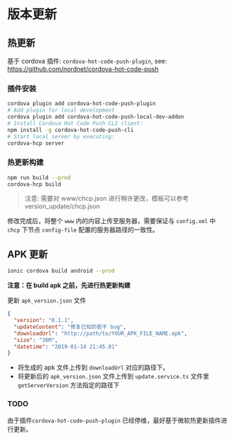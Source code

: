 # 版本更新

## 热更新

基于 cordova 插件: `cordova-hot-code-push-plugin`, see: https://github.com/nordnet/cordova-hot-code-push

### 插件安装

```bash
cordova plugin add cordova-hot-code-push-plugin
# Add plugin for local development
cordova plugin add cordova-hot-code-push-local-dev-addon
# Install Cordova Hot Code Push CLI client:
npm install -g cordova-hot-code-push-cli
# Start local server by executing:
cordova-hcp server
```

### 热更新构建

```bash
npm run build --prod
cordova-hcp build
```

> 注意: 需要对 www/chcp.json 进行稍许更改，模板可以参考 version_update/chcp.json

修改完成后，将整个 `www` 内的内容上传至服务器，需要保证与 `config.xml` 中 `chcp` 下节点 `config-file` 配置的服务器路径的一致性。  


## APK 更新

```bash
ionic cordova build android --prod
```  

**注意：在 build apk 之前，先进行热更新构建**  

更新 `apk_version.json` 文件

```json
{
  "version": "0.1.1",
  "updateContent": "修复已知的若干 bug",
  "downloadUrl": "http://path/to/YOUR_APK_FILE_NAME.apk",
  "size": "36M",
  "datetime": "2019-01-14 21:45.01"
}

```

* 将生成的 apk 文件上传到 `downloadUrl` 对应的路径下。
* 将更新后的 `apk_version.json` 文件上传到 `update.service.ts` 文件里 `getServerVersion` 方法指定的路径下

### TODO

由于插件`cordova-hot-code-push-plugin` 已经停维，最好基于微软热更新插件进行更新。